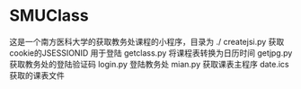 # SMUClass
  这是一个南方医科大学的获取教务处课程的小程序，目录为
  ./
    createjsi.py 获取 cookie的JSESSIONID 用于登陆
    getclass.py 将课程表转换为日历时间
    getjpg.py 获取教务处的登陆验证码
    login.py 登陆教务处
    mian.py 获取课表主程序
    date.ics 获取的课表文件
